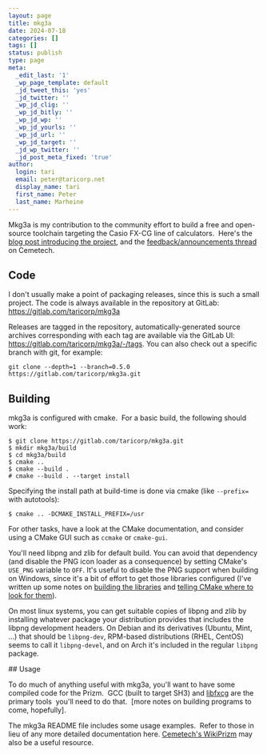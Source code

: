 ```yaml
---
layout: page
title: mkg3a
date: 2024-07-18
categories: []
tags: []
status: publish
type: page
meta:
  _edit_last: '1'
  _wp_page_template: default
  _jd_tweet_this: 'yes'
  _jd_twitter: ''
  _wp_jd_clig: ''
  _wp_jd_bitly: ''
  _wp_jd_wp: ''
  _wp_jd_yourls: ''
  _wp_jd_url: ''
  _wp_jd_target: ''
  _jd_wp_twitter: ''
  _jd_post_meta_fixed: 'true'
author:
  login: tari
  email: peter@taricorp.net
  display_name: tari
  first_name: Peter
  last_name: Marheine
---
```


Mkg3a is my contribution to the community effort to build a free and
open-source toolchain targeting the Casio FX-CG line of calculators.  Here's
the [blog post introducing the project](/2011/mkg3a.html), and the 
[feedback/announcements thread](http://www.cemetech.net/forum/viewtopic.php?t=6153)
on Cemetech.

## Code

I don't usually make a point of packaging releases, since this is such a small project.
The code is always available in the repository at GitLab: https://gitlab.com/taricorp/mkg3a

Releases are tagged in the repository, automatically-generated source archives corresponding
with each tag are available via the GitLab UI: https://gitlab.com/taricorp/mkg3a/-/tags. You
can also check out a specific branch with git, for example:

    git clone --depth=1 --branch=0.5.0 https://gitlab.com/taricorp/mkg3a.git

## Building

mkg3a is configured with cmake.  For a basic build, the following should work:

```
$ git clone https://gitlab.com/taricorp/mkg3a.git
$ mkdir mkg3a/build
$ cd mkg3a/build
$ cmake ..
$ cmake --build .
# cmake --build . --target install
```

Specifying the install path at build-time is done via cmake (like `--prefix=` with autotools):

```
$ cmake .. -DCMAKE_INSTALL_PREFIX=/usr
```

For other tasks, have a look at the CMake documentation, and consider using a CMake GUI such as `ccmake` or `cmake-gui`.

You'll need libpng and zlib for default build.  You can avoid that dependency
(and disable the PNG icon loader as a consequence) by setting CMake's
`USE_PNG` variable to `OFF`.  It's useful to disable the PNG
support when building on Windows, since it's a bit of effort to get those
libraries configured (I've written up some notes on [building the
libraries](/2012/static-libpng-on-win32-with-cmake.html) and
[telling CMake where to look for them](/2012/locating-packages-with-cmake.html)).

On most linux systems, you can get suitable copies of libpng and zlib by installing whatever package your distribution
provides that includes the libpng development headers. On
Debian and its derivatives (Ubuntu, Mint, ...) that should be `libpng-dev`, RPM-based
distributions (RHEL, CentOS) seems to call it `libpng-devel`, and on Arch it's
included in the regular `libpng` package.

## Usage

To do much of anything useful with mkg3a, you'll want to have some compiled code
for the Prizm.  GCC (built to target SH3) and
[libfxcg](https://github.com/Jonimoose/libfxcg) are the primary tools  you'll
need to do that.  [more notes on building programs to come, hopefully].

The mkg3a README file includes some usage examples.  Refer to those in lieu of
any more detailed documentation here. [Cemetech's WikiPrizm](https://prizm.cemetech.net/Mkg3a/)
may also be a useful resource.